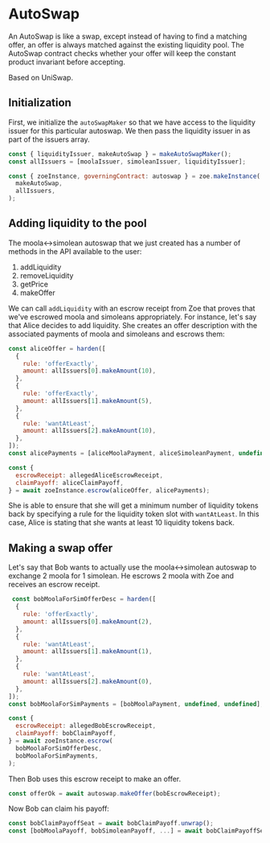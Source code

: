 # AutoSwap

An AutoSwap is like a swap, except instead of having to find a
matching offer, an offer is always matched against the existing
liquidity pool. The AutoSwap contract checks whether your offer will
keep the constant product invariant before accepting. 

Based on UniSwap.

## Initialization

First, we initialize the `autoSwapMaker` so that we have access to the
liquidity issuer for this particular autoswap. We then pass the
liquidity issuer in as part of the issuers array. 

```js
const { liquidityIssuer, makeAutoSwap } = makeAutoSwapMaker();
const allIssuers = [moolaIssuer, simoleanIssuer, liquidityIssuer];

const { zoeInstance, governingContract: autoswap } = zoe.makeInstance(
  makeAutoSwap,
  allIssuers,
);
```

## Adding liquidity to the pool

The moola<->simolean autoswap that we just created has a number of
methods in the API available to the user:
1. addLiquidity
2. removeLiquidity
3. getPrice
4. makeOffer

We can call `addLiquidity` with an escrow receipt from Zoe that proves
that we've escrowed moola and simoleans appropriately. For instance,
let's say that Alice decides to add liquidity. She creates an offer
description with the associated payments of moola and simoleans and
escrows them:

```js
const aliceOffer = harden([
  {
    rule: 'offerExactly',
    amount: allIssuers[0].makeAmount(10),
  },
  {
    rule: 'offerExactly',
    amount: allIssuers[1].makeAmount(5),
  },
  {
    rule: 'wantAtLeast',
    amount: allIssuers[2].makeAmount(10),
  },
]);
const alicePayments = [aliceMoolaPayment, aliceSimoleanPayment, undefined];

const {
  escrowReceipt: allegedAliceEscrowReceipt,
  claimPayoff: aliceClaimPayoff,
} = await zoeInstance.escrow(aliceOffer, alicePayments);

```
She is able to ensure that she will get a minimum number of liquidity
tokens back by specifying a rule for the liquidity token slot with
`wantAtLeast`. In this case, Alice is stating that she wants at least
10 liquidity tokens back. 

## Making a swap offer

Let's say that Bob wants to actually use the moola<->simolean autoswap
to exchange 2 moola for 1 simolean. He escrows 2 moola with Zoe and
receives an escrow receipt.

```js
 const bobMoolaForSimOfferDesc = harden([
  {
    rule: 'offerExactly',
    amount: allIssuers[0].makeAmount(2),
  },
  {
    rule: 'wantAtLeast',
    amount: allIssuers[1].makeAmount(1),
  },
  {
    rule: 'wantAtLeast',
    amount: allIssuers[2].makeAmount(0),
  },
]);
const bobMoolaForSimPayments = [bobMoolaPayment, undefined, undefined];

const {
  escrowReceipt: allegedBobEscrowReceipt,
  claimPayoff: bobClaimPayoff,
} = await zoeInstance.escrow(
  bobMoolaForSimOfferDesc,
  bobMoolaForSimPayments,
);
```

Then Bob uses this escrow receipt to make an offer.

```js
const offerOk = await autoswap.makeOffer(bobEscrowReceipt);
```

Now Bob can claim his payoff:

```js
const bobClaimPayoffSeat = await bobClaimPayoff.unwrap();
const [bobMoolaPayoff, bobSimoleanPayoff, ...] = await bobClaimPayoffSeat.getPayoff();
```
